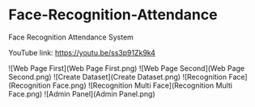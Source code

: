 # Face-Recognition-Attendance
Face Recognition Attendance System

YouTube link: https://youtu.be/ss3p91Zk9k4

![Web Page First](Web Page First.png)
![Web Page Second](Web Page Second.png)
![Create Dataset](Create Dataset.png)
![Recognition Face](Recognition Face.png)
![Recognition Multi Face](Recognition Multi Face.png)
![Admin Panel](Admin Panel.png)